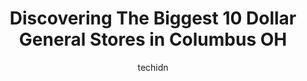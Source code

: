 ---
layout: ampstory
image: https://i0.wp.com/www.depkes.org/wp-content/uploads/2023/06/dollar-general-0-in-columbus-oh-1685965989.jpeg?resize=640,853
author: techidn
featured: false
description: Discover the impressive array of Dollar General options in Columbus OH, where you can find 10 of the largest Dollar General establishments in the area. From renowned classics to hidden gems,
title: Discovering The Biggest 10 Dollar General Stores in Columbus OH
cover:
   title: Discovering The Biggest 10 Dollar General Stores in Columbus OH
   subtitle: Rickpate
   background: https://www.depkes.org/wp-content/uploads/2023/06/dollar-general-0-in-columbus-oh-1685965989.jpeg

pages: 
 - layout: thirds
   top: <h1>#1 Dollar General</h1>
   bottom: "<p>I called to see if they had my dogs food there just now.  The lady named Donna answered the 4th time, which she had already answered the phone with an attitude the first </p>"
   background: https://www.depkes.org/wp-content/uploads/2023/06/dollar-general-1-in-columbus-oh-1685965990.jpeg
   backgroundblur: true
 - layout: thirds
   top: <h1>#2 Dollar General</h1>
   bottom: "<p>1596 Parsons Ave, Columbus, OH 43207, United States</p>"
   background: https://www.depkes.org/wp-content/uploads/2023/06/dollar-general-2-in-columbus-oh-1685965990.jpeg
   cta:
      link: https://www.depkes.org/blog/discovering-the-biggest-10-dollar-general-stores-in-columbus-oh/
      text: Discovering The Biggest 10 Dollar General Stores in Columbus OH
 - layout: thirds
   top: <h1>#3 Dollar General</h1>
   bottom: "<p>1391 E Main St, Columbus, OH 43205, United States</p>"
   background: https://www.depkes.org/wp-content/uploads/2023/06/dollar-general-3-in-columbus-oh-1685965991.jpeg
   cta:
      link: https://www.depkes.org/blog/discovering-the-biggest-10-dollar-general-stores-in-columbus-oh/
      text: Discovering The Biggest 10 Dollar General Stores in Columbus OH
 - layout: thirds
   top: <h1>#4 Dollar General</h1>
   bottom: "<p>1237 Morse Rd, Columbus, OH 43229, United States</p>"
   background: https://images.unsplash.com/photo-1484589065579-248aad0d8b13?ixlib=rb-4.0.3&ixid=MnwxMjA3fDB8MHxwaG90by1wYWdlfHx8fGVufDB8fHx8&auto=format&fit=crop&w=640&h=853&q=80
   cta:
      link: https://www.depkes.org/blog/discovering-the-biggest-10-dollar-general-stores-in-columbus-oh/
      text: Discovering The Biggest 10 Dollar General Stores in Columbus OH
 - layout: thirds
   top: <h1>#5 Dollar General</h1>
   bottom: "<p>2012 Lockbourne Rd, Columbus, OH 43207, United States</p>"
   background: https://images.unsplash.com/photo-1553949345-eb786bb3f7ba?ixlib=rb-4.0.3&ixid=MnwxMjA3fDB8MHxwaG90by1wYWdlfHx8fGVufDB8fHx8&auto=format&fit=crop&w=640&h=853&q=80
   cta:
      link: https://www.depkes.org/blog/discovering-the-biggest-10-dollar-general-stores-in-columbus-oh/
      text: Discovering The Biggest 10 Dollar General Stores in Columbus OH
 - layout: thirds
   top: <h1>#6 Dollar General</h1>
   bottom: "<p>3349 Refugee Rd, Columbus, OH 43232, United States</p>"
   background: https://images.unsplash.com/photo-1608411404720-c8f0417bcdba?ixlib=rb-4.0.3&ixid=MnwxMjA3fDB8MHxwaG90by1wYWdlfHx8fGVufDB8fHx8&auto=format&fit=crop&w=640&h=853&q=80
   cta:
      link: https://www.depkes.org/blog/discovering-the-biggest-10-dollar-general-stores-in-columbus-oh/
      text: Discovering The Biggest 10 Dollar General Stores in Columbus OH
 - layout: thirds
   top: <h1>#7 Dollar General</h1>
   bottom: "<p>1410 Harrisburg Pike, Columbus, OH 43223, United States</p>"
   background: https://images.unsplash.com/photo-1564951434112-64d74cc2a2d7?ixlib=rb-4.0.3&ixid=MnwxMjA3fDB8MHxwaG90by1wYWdlfHx8fGVufDB8fHx8&auto=format&fit=crop&w=640&h=853&q=80
   cta:
      link: https://www.depkes.org/blog/discovering-the-biggest-10-dollar-general-stores-in-columbus-oh/
      text: Discovering The Biggest 10 Dollar General Stores in Columbus OH
 - layout: thirds
   middle: Continue reading...
   background: https://images.unsplash.com/photo-1567095761054-7a02e69e5c43?ixlib=rb-4.0.3&ixid=MnwxMjA3fDB8MHxwaG90by1wYWdlfHx8fGVufDB8fHx8&auto=format&fit=crop&w=640&h=853&q=80
   cta:
      link: https://www.depkes.org/blog/discovering-the-biggest-10-dollar-general-stores-in-columbus-oh/
      text: Discovering The Biggest 10 Dollar General Stores in Columbus OH
      
---